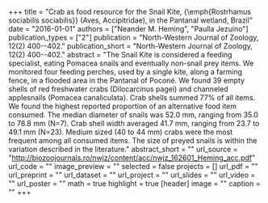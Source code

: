 +++
title = "Crab as food resource for the Snail Kite, {\emph{Rostrhamus sociabilis sociabilis}} (Aves, Accipitridae), in the Pantanal wetland, Brazil"
date = "2016-01-01"
authors = ["Neander M. Heming", "Paulla Jezuino"]
publication_types = ["2"]
publication = "North-Western Journal of Zoology, 12(2) 400--402."
publication_short = "North-Western Journal of Zoology, 12(2) 400--402."
abstract = "The Snail Kite is considered a feeding specialist, eating Pomacea snails and eventually non-snail prey items. We monitored four feeding perches, used by a single kite, along a farming fence, in a flooded area in the Pantanal of Poconé. We found 39 empty shells of red freshwater crabs (Dilocarcinus pagei) and channeled applesnails (Pomacea canaliculata). Crab shells summed 77% of all items. We found the highest reported proportion of an alternative food item consumed. The median diameter of snails was 52.0 mm, ranging from 35.0 to 78.8 mm (N=7). Crab shell width averaged 41.7 mm, ranging from 23.7 to 49.1 mm (N=23). Medium sized (40 to 44 mm) crabs were the most frequent among all consumed items. The size of preyed snails is within the variation described in the literature."
abstract_short = ""
url_source = "http://biozoojournals.ro/nwjz/content/acc/nwjz_162601_Heming_acc.pdf"
url_code = ""
image_preview = ""
selected = false
projects = []
url_pdf = ""
url_preprint = ""
url_dataset = ""
url_project = ""
url_slides = ""
url_video = ""
url_poster = ""
math = true
highlight = true
[header]
image = ""
caption = ""
+++
